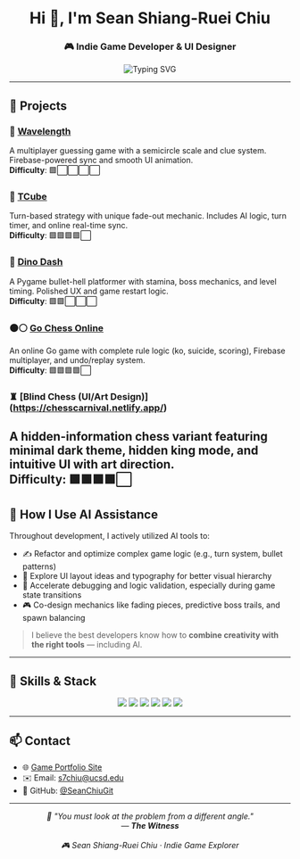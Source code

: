 <h1 align="center">Hi 👋, I'm Sean Shiang-Ruei Chiu</h1>
<h3 align="center">🎮 Indie Game Developer & UI Designer</h3>

<p align="center">
  <img src="https://readme-typing-svg.demolab.com?font=Fira+Code&size=24&duration=2500&pause=1000&center=true&vCenter=true&multiline=true&width=700&height=100&lines=Building+Worlds,+One+Pixel+at+a+Time.;Gameplay+Design+%7C+Art+Direction+%7C+Dev+Tooling" alt="Typing SVG" />
</p>

---

## 🚀 Projects

### 🎯 [Wavelength]((https://wavelength-game.netlify.app/))  
A multiplayer guessing game with a semicircle scale and clue system. Firebase-powered sync and smooth UI animation.  
**Difficulty**: 🟩⬜⬜⬜⬜


### 🧠 [TCube]((https://tcube-game.netlify.app/))  
Turn-based strategy with unique fade-out mechanic. Includes AI logic, turn timer, and online real-time sync.  
**Difficulty**: 🟩🟩🟩🟩⬜

### 🦖 [Dino Dash](https://seanchiuitch.itch.io/dinodash)
A Pygame bullet-hell platformer with stamina, boss mechanics, and level timing. Polished UX and game restart logic.  
**Difficulty**: 🟩🟩⬜⬜⬜

### ⚫⚪ [Go Chess Online](https://github.com/SeanChiuGit/gochessonline)  
An online Go game with complete rule logic (ko, suicide, scoring), Firebase multiplayer, and undo/replay system.  
**Difficulty**: 🟩🟩🟩🟩⬜

### ♜ [Blind Chess (UI/Art Design)] (https://chesscarnival.netlify.app/)
A hidden-information chess variant featuring minimal dark theme, hidden king mode, and intuitive UI with art direction.  
**Difficulty**: 🟩🟩🟩🟩⬜
---

## 🤖 How I Use AI Assistance

Throughout development, I actively utilized AI tools to:
- ✍️ Refactor and optimize complex game logic (e.g., turn system, bullet patterns)
- 🎨 Explore UI layout ideas and typography for better visual hierarchy
- 🧪 Accelerate debugging and logic validation, especially during game state transitions
- 🎮 Co-design mechanics like fading pieces, predictive boss trails, and spawn balancing

> I believe the best developers know how to **combine creativity with the right tools** — including AI.

---

## 🎨 Skills & Stack

<p align="center">
  <img src="https://img.shields.io/badge/-Python-3776AB?style=for-the-badge&logo=python&logoColor=white"/>
  <img src="https://img.shields.io/badge/-TypeScript-3178C6?style=for-the-badge&logo=typescript&logoColor=white"/>
  <img src="https://img.shields.io/badge/-React%20Native-20232A?style=for-the-badge&logo=react&logoColor=61DAFB"/>
  <img src="https://img.shields.io/badge/-Unity-000000?style=for-the-badge&logo=unity&logoColor=white"/>
  <img src="https://img.shields.io/badge/-Firebase-FFCA28?style=for-the-badge&logo=firebase&logoColor=white"/>
  <img src="https://img.shields.io/badge/-Figma-F24E1E?style=for-the-badge&logo=figma&logoColor=white"/>
</p>

---

## 📫 Contact

- 🌐 [Game Portfolio Site](https://seanchiugit.github.io/个人网站)
- ✉️ Email: s7chiu@ucsd.edu  
- 🐙 GitHub: [@SeanChiuGit](https://github.com/SeanChiuGit)

---



<p align="center"><em>
🧠 "You must look at the problem from a different angle."<br>
— <strong>The Witness</strong><br><br>
🎮 Sean Shiang-Ruei Chiu · Indie Game Explorer
</em></p>
